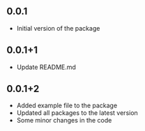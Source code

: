 ## 0.0.1

- Initial version of the package

## 0.0.1+1

- Update README.md

## 0.0.1+2

- Added example file to the package
- Updated all packages to the latest version
- Some minor changes in the code
